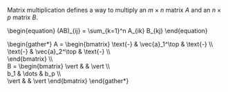Matrix multiplication defines a way to multiply an $m\times n$ matrix $A$ and an $n \times p$ matrix $B$.

\begin{equation}
(AB)\_{ij} = \sum_{k=1}^n A_{ik} B_{kj}
\end{equation}

\begin{gather\*}
A = \begin{bmatrix}
    \text{-} & \vec{a}_1^\top & \text{-} \\\\\
    \text{-} & \vec{a}_2^\top & \text{-} \\\\\
\end{bmatrix} \\\\\
B = \begin{bmatrix}
    \vert &  & \vert \\\\\
    b_1   & \dots & b_p   \\\\\
    \vert &  & \vert
\end{bmatrix}
\end{gather\*}